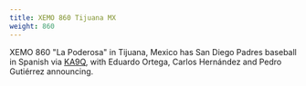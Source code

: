 ```yaml
---
title: XEMO 860 Tijuana MX
weight: 860
---
```

XEMO 860 "La Poderosa" in Tijuana, Mexico has
San Diego Padres baseball in Spanish
via [KA9Q](http://kiwisdr.ka9q.net:8073/?f=860.00amz10),
with Eduardo Ortega, Carlos Hernández and Pedro Gutiérrez announcing.
